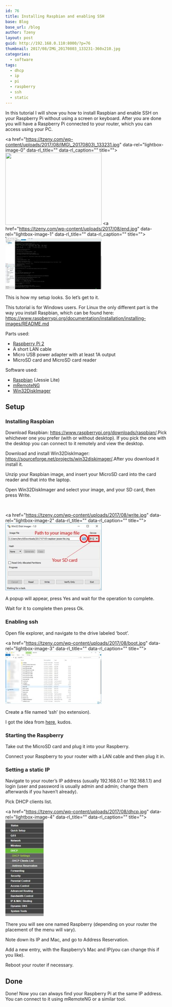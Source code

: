 ```yaml
---
id: 76
title: Installing Raspbian and enabling SSH
base: Blog
base_url: /blog
author: Tzeny
layout: post
guid: http://192.168.0.110:8000/?p=76
thumbnail: 2017/08/IMG_20170803_133231-360x210.jpg
categories:
  - software
tags:
  - dhcp
  - ip
  - pi
  - raspberry
  - ssh
  - static
---
```

In this tutorial I will show you how to install Raspbian and enable SSH on your Raspberry Pi without using a screen or keyboard. After you are done you will have a Raspberry Pi connected to your router, which you can access using your PC.

<a href="https://tzeny.com/wp-content/uploads/2017/08/IMG\_20170803\_133231.jpg" data-rel="lightbox-image-0" data-rl\_title="" data-rl\_caption="" title=""><img class="alignnone wp-image-80 size-medium" src="https://tzeny.com/wp-content/uploads/2017/08/IMG_20170803_133231-300x225.jpg" alt="" width="300" height="225" srcset="https://tzeny.com/wp-content/uploads/2017/08/IMG_20170803_133231-300x225.jpg 300w, https://tzeny.com/wp-content/uploads/2017/08/IMG_20170803_133231-768x576.jpg 768w, https://tzeny.com/wp-content/uploads/2017/08/IMG_20170803_133231-1024x768.jpg 1024w, https://tzeny.com/wp-content/uploads/2017/08/IMG_20170803_133231.jpg 1200w" sizes="(min-width: 960px) 75vw, 100vw" /></a> <a href="https://tzeny.com/wp-content/uploads/2017/08/end.jpg" data-rel="lightbox-image-1" data-rl\_title="" data-rl\_caption="" title="">![My helpful screenshot](/assets/img/posts/2017/08/end-300x163.jpg)</a>

This is how my setup looks. So let’s get to it.

This tutorial is for Windows users. For Linux the only different part is the way you install Raspbian, which can be found here: <https://www.raspberrypi.org/documentation/installation/installing-images/README.md>

Parts used:

  *  [Raspberry Pi 2](https://www.raspberrypi.org/products/raspberry-pi-2-model-b/)
  * A short LAN cable
  * Micro USB power adapter with at least 1A output
  * MicroSD card and MicroSD card reader

Software used:

  * [Raspbian](https://www.raspberrypi.org/downloads/) (Jessie Lite)
  * [mRemoteNG](https://mremoteng.org/)
  * [Win32DiskImager](https://sourceforge.net/projects/win32diskimager/)

## Setup

### Installing Raspbian

Download Raspbian: <https://www.raspberrypi.org/downloads/raspbian/>.Pick whichever one you prefer (with or without desktop). If you pick the one with the desktop you can connect to it remotely and view the desktop.

Download and install Win32DiskImager: <https://sourceforge.net/projects/win32diskimager/>.After you download it install it.

Unzip your Raspbian image, and insert your MicroSD card into the card reader and that into the laptop.

Open Win32DiskImager and select your image, and your SD card, then press Write.

 

<a href="https://tzeny.com/wp-content/uploads/2017/08/write.jpg" data-rel="lightbox-image-2" data-rl\_title="" data-rl\_caption="" title="">![My helpful screenshot](/assets/img/posts/2017/08/write-300x209.jpg)</a>

A popup will appear, press Yes and wait for the operation to complete.

Wait for it to complete then press Ok.

### Enabling ssh

Open file explorer, and navigate to the drive labeled ‘boot’.

<a href="https://tzeny.com/wp-content/uploads/2017/08/boot.jpg" data-rel="lightbox-image-3" data-rl\_title="" data-rl\_caption="" title="">![My helpful screenshot](/assets/img/posts/2017/08/boot-300x164.jpg)</a>

Create a file named ‘ssh’ (no extension).

I got the idea from [here](https://hackernoon.com/raspberry-pi-headless-install-462ccabd75d0), kudos.

### Starting the Raspberry

Take out the MicroSD card and plug it into your Raspberry.

Connect your Raspberry to your router with a LAN cable and then plug it in.

### Setting a static IP

Navigate to your router’s IP address (usually 192.168.0.1 or 192.168.1.1) and login (user and password is usually admin and admin; change them afterwards if you haven’t already).

Pick DHCP clients list.

<a href="https://tzeny.com/wp-content/uploads/2017/08/dhcp.jpg" data-rel="lightbox-image-4" data-rl\_title="" data-rl\_caption="" title="">![My helpful screenshot](/assets/img/posts/2017/08/dhcp-119x300.jpg)</a>

There you will see one named Raspberry (depending on your router the placement of the menu will vary).

Note down its IP and Mac, and go to Address Reservation.

Add a new entry, with the Raspberry’s Mac and IP(you can change this if you like).

Reboot your router if necessary.

## Done

Done! Now you can always find your Raspberry Pi at the same IP address. You can connect to it using mRemoteNG or a similar tool.
